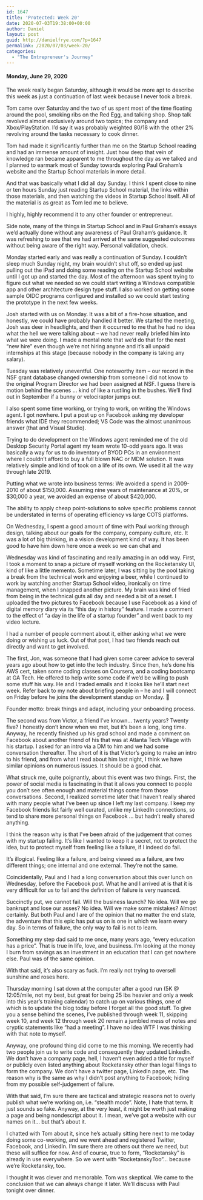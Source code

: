 ```yaml
---
id: 1647
title: 'Protected: Week 20'
date: 2020-07-03T19:38:00+00:00
author: Daniel
layout: post
guid: http://danielfrye.com/?p=1647
permalink: /2020/07/03/week-20/
categories:
  - "The Entrepreneur's Journey"
---
```

#### Monday, June 29, 2020

The week really began Saturday, although it would be more apt to describe this week as just a continuation of last week because I never took a break.

Tom came over Saturday and the two of us spent most of the time floating around the pool, smoking ribs on the Red Egg, and talking shop. Shop talk revolved almost exclusively around two topics; the company and Xbox/PlayStation. I&#8217;d say it was probably weighted 80/18 with the other 2% revolving around the tasks necessary to cook dinner.

Tom had made it significantly further than me on the Startup School reading and had an immense amount of insight. Just how deep that vein of knowledge ran became apparent to me throughout the day as we talked and I planned to earmark most of Sunday towards exploring Paul Graham&#8217;s website and the Startup School materials in more detail.

And that was basically what I did all day Sunday. I think I spent close to nine or ten hours Sunday just reading Startup School material, the links within those materials, and then watching the videos in Startup School itself. All of the material is as great as Tom led me to believe. 

I highly, highly recommend it to any other founder or entrepreneur. 

Side note, many of the things in Startup School and in Paul Graham&#8217;s essays we&#8217;d actually done without any awareness of Paul Graham&#8217;s guidance. It was refreshing to see that we had arrived at the same suggested outcomes without being aware of the right way. Personal validation, check.

Monday started early and was really a continuation of Sunday. I couldn&#8217;t sleep much Sunday night, my brain wouldn&#8217;t shut off, so ended up just pulling out the iPad and doing some reading on the Startup School website until I got up and started the day. Most of the afternoon was spent trying to figure out what we needed so we could start writing a Windows compatible app and other architecture design type stuff. I also worked on getting some sample OIDC programs configured and installed so we could start testing the prototype in the next few weeks.

Josh started with us on Monday. It was a bit of a fire-hose situation, and honestly, we could have probably handled it better. We started the meeting, Josh was deer in headlights, and then it occurred to me that he had no idea what the hell we were talking about &#8211; we had never really briefed him into what we were doing. I made a mental note that we&#8217;d do that for the next &#8220;new hire&#8221; even though we&#8217;re not hiring anyone and it&#8217;s all unpaid internships at this stage (because nobody in the company is taking any salary).

Tuesday was relatively uneventful. One noteworthy item &#8211; our record in the NSF grant database changed ownership from someone I did not know to the original Program Director we had been assigned at NSF. I guess there is motion behind the scenes &#8230; kind of like a rustling in the bushes. We&#8217;ll find out in September if a bunny or velociraptor jumps out. 

I also spent some time working, or trying to work, on writing the Windows agent. I got nowhere. I put a post up on Facebook asking my developer friends what IDE they recommended; VS Code was the almost unanimous answer (that and Visual Studio). 

Trying to do development on the Windows agent reminded me of the old Desktop Security Portal agent my team wrote 10-odd years ago. It was basically a way for us to do inventory of BYOD PCs in an environment where I couldn&#8217;t afford to buy a full blown NAC or MDM solution. It was relatively simple and kind of took on a life of its own. We used it all the way through late 2019.

Putting what we wrote into business terms: We avoided a spend in 2009-2010 of about $150,000. Assuming nine years of maintenance at 20%, or $30,000 a year, we avoided an expense of about $420,000.

The ability to apply cheap point-solutions to solve specific problems cannot be understated in terms of operating efficiency vs large COTS platforms.

On Wednesday, I spent a good amount of time with Paul working through design, talking about our goals for the company, company culture, etc. It was a lot of big thinking, in a vision development kind of way. It has been good to have him down here once a week so we can chat and 

Wednesday was kind of fascinating and really amazing in an odd way. First, I took a moment to snap a picture of myself working on the Rocketansky UI, kind of like a little memento. Sometime later, I was sitting by the pool taking a break from the technical work and enjoying a beer, while I continued to work by watching another Startup School video, ironically on time management, when I snapped another picture. My brain was kind of fried from being in the technical guts all day and needed a bit of a reset. I uploaded the two pictures to Facebook because I use Facebook as a kind of digital memory diary via its &#8220;this day in history&#8221; feature. I made a comment to the effect of &#8220;a day in the life of a startup founder&#8221; and went back to my video lecture. 

I had a number of people comment about it, either asking what we were doing or wishing us luck. Out of that post, I had two friends reach out directly and want to get involved.

The first, Jon, was someone that I had given some career advice to several years ago about how to get into the tech industry. Since then, he&#8217;s done his AWS cert, taken some coding classes on Coursera, and a coding bootcamp at GA Tech. He offered to help write some code if we&#8217;d be willing to push some stuff his way. He and I traded emails and it looks like he&#8217;ll start next week. Refer back to my note about briefing people in &#8211; he and I will connect on Friday before he joins the development standup on Monday. 🙂

Founder motto: break things and adapt, including your onboarding process.

The second was from Victor, a friend I&#8217;ve known&#8230; twenty years? Twenty five? I honestly don&#8217;t know when we met, but it&#8217;s been a long, long time. Anyway, he recently finished up his grad school and made a comment on Facebook about another friend of his that was at Atlanta Tech Village with his startup. I asked for an intro via a DM to him and we had some conversation thereafter. The short of it is that Victor&#8217;s going to make an intro to his friend, and from what I read about him last night, I think we have similar opinions on numerous issues. It should be a good chat.

What struck me, quite poignantly, about this event was two things. First, the power of social media is fascinating in that it allows you connect to people you don&#8217;t see often enough and material things come from those conversations. Second, I realized sometime later that I haven&#8217;t really shared with many people what I&#8217;ve been up since I left my last company. I keep my Facebook friends list fairly well curated, unlike my LinkedIn connections, so tend to share more personal things on Facebook &#8230; but hadn&#8217;t really shared anything.

I think the reason why is that I&#8217;ve been afraid of the judgement that comes with my startup failing. It&#8217;s like I wanted to keep it a secret, not to protect the idea, but to protect myself from feeling like a failure, if I indeed do fail.

It&#8217;s illogical. Feeling like a failure, and being viewed as a failure, are two different things; one internal and one external. They&#8217;re not the same.

Coincidentally, Paul and I had a long conversation about this over lunch on Wednesday, before the Facebook post. What he and I arrived at is that it is very difficult for us to fail and the definition of failure is very nuanced. 

Succinctly put, we cannot fail. Will the business launch? No idea. Will we go bankrupt and lose our asses? No idea. Will we make some mistakes? Almost certainly. But both Paul and I are of the opinion that no matter the end state, the adventure that this epic has put us on is one in which we learn every day. So in terms of failure, the only way to fail is not to learn. 

Something my step dad said to me once, many years ago, &#8220;every education has a price&#8221;. That is true in life, love, and business. I&#8217;m looking at the money I burn from savings as an investment in an education that I can get nowhere else. Paul was of the same opinion. 

With that said, it&#8217;s also scary as fuck. I&#8217;m really not trying to oversell sunshine and roses here.

Thursday morning I sat down at the computer after a good run (5K @ 12:05/mile, not my best, but great for being 25 lbs heavier and only a week into this year&#8217;s training calendar) to catch up on various things, one of which is to update the blog today before I forget all the good stuff. To give you a sense behind the scenes, I&#8217;ve published through week 11, skipping week 10, and week 12 through week 20 remain a jumbled mess of notes and cryptic statements like &#8220;had a meeting&#8221;. I have no idea WTF I was thinking with that note to myself.

Anyway, one profound thing did come to me this morning. We recently had two people join us to write code and consequently they updated LinkedIn. We don&#8217;t have a company page, hell, I haven&#8217;t even added a title for myself or publicly even listed anything about Rocketansky other than legal filings to form the company. We don&#8217;t have a twitter page, LinkedIn page, etc. The reason why is the same as why I didn&#8217;t post anything to Facebook; hiding from my possible self-judgement of failure. 

With that said, I&#8217;m sure there are tactical and strategic reasons not to overly publish what we&#8217;re working on, i.e. &#8220;stealth mode&#8221;. Note, I hate that term. It just sounds so fake. Anyway, at the very least, it might be worth just making a page and being nondescript about it. I mean, we&#8217;ve got a website with our names on it&#8230; but that&#8217;s about it. 

I chatted with Tom about it, since he&#8217;s actually sitting here next to me today doing some co-working, and we went ahead and registered Twitter, Facebook, and LinkedIn. I&#8217;m sure there are others out there we need, but these will suffice for now. And of course, true to form, &#8220;Rocketansky&#8221; is already in use everywhere. So we went with &#8220;RocketanskyToo&#8221;&#8230; because we&#8217;re Rocketansky, too.

I thought it was clever and memorable. Tom was skeptical. We came to the conclusion that we can always change it later. We&#8217;ll discuss with Paul tonight over dinner.